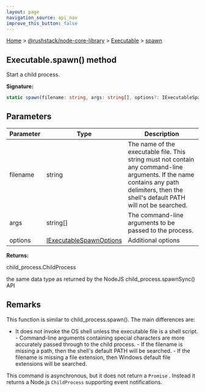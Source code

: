 ```yaml
---
layout: page
navigation_source: api_nav
improve_this_button: false
---
```



[Home](./index.md) &gt; [@rushstack/node-core-library](./node-core-library.md) &gt; [Executable](./node-core-library.executable.md) &gt; [spawn](./node-core-library.executable.spawn.md)

## Executable.spawn() method

Start a child process.

<b>Signature:</b>

```typescript
static spawn(filename: string, args: string[], options?: IExecutableSpawnOptions): child_process.ChildProcess;
```

## Parameters

|  Parameter | Type | Description |
|  --- | --- | --- |
|  filename | string | The name of the executable file. This string must not contain any command-line arguments. If the name contains any path delimiters, then the shell's default PATH will not be searched. |
|  args | string\[\] | The command-line arguments to be passed to the process. |
|  options | [IExecutableSpawnOptions](./node-core-library.iexecutablespawnoptions.md) | Additional options |

<b>Returns:</b>

child\_process.ChildProcess

the same data type as returned by the NodeJS child\_process.spawnSync() API

## Remarks

This function is similar to child\_process.spawn(). The main differences are:

- It does not invoke the OS shell unless the executable file is a shell script. - Command-line arguments containing special characters are more accurately passed through to the child process. - If the filename is missing a path, then the shell's default PATH will be searched. - If the filename is missing a file extension, then Windows default file extensions will be searched.

This command is asynchronous, but it does not return a `Promise` . Instead it returns a Node.js `ChildProcess` supporting event notifications.
